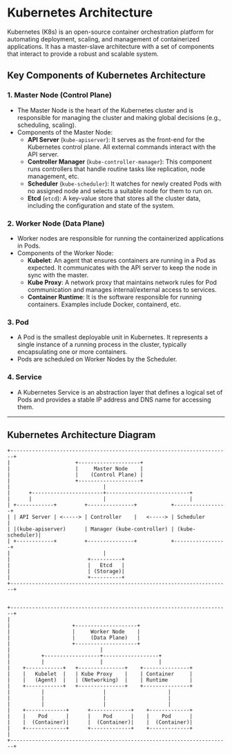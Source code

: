 # Kubernetes Architecture

Kubernetes (K8s) is an open-source container orchestration platform for automating deployment, scaling, and management of containerized applications. It has a master-slave architecture with a set of components that interact to provide a robust and scalable system.

## Key Components of Kubernetes Architecture

### 1. **Master Node (Control Plane)**
   - The Master Node is the heart of the Kubernetes cluster and is responsible for managing the cluster and making global decisions (e.g., scheduling, scaling).
   - Components of the Master Node:
     - **API Server** (`kube-apiserver`): It serves as the front-end for the Kubernetes control plane. All external commands interact with the API server.
     - **Controller Manager** (`kube-controller-manager`): This component runs controllers that handle routine tasks like replication, node management, etc.
     - **Scheduler** (`kube-scheduler`): It watches for newly created Pods with no assigned node and selects a suitable node for them to run on.
     - **Etcd** (`etcd`): A key-value store that stores all the cluster data, including the configuration and state of the system.

### 2. **Worker Node (Data Plane)**
   - Worker nodes are responsible for running the containerized applications in Pods.
   - Components of the Worker Node:
     - **Kubelet**: An agent that ensures containers are running in a Pod as expected. It communicates with the API server to keep the node in sync with the master.
     - **Kube Proxy**: A network proxy that maintains network rules for Pod communication and manages internal/external access to services.
     - **Container Runtime**: It is the software responsible for running containers. Examples include Docker, containerd, etc.

### 3. **Pod**
   - A Pod is the smallest deployable unit in Kubernetes. It represents a single instance of a running process in the cluster, typically encapsulating one or more containers.
   - Pods are scheduled on Worker Nodes by the Scheduler.

### 4. **Service**
   - A Kubernetes Service is an abstraction layer that defines a logical set of Pods and provides a stable IP address and DNS name for accessing them.

---

## Kubernetes Architecture Diagram

```plaintext
+-----------------------------------------------------------------------+
|                     +--------------------+
|                     |     Master Node    |
|                     |    (Control Plane) |
|                     +--------------------+
|                              |
|      +-----------------------+---------------------------+
|      |                       |                           |
| +------------+         +---------------+           +-----------------+
| | API Server | <-----> | Controller    |   <-----> | Scheduler       |
| |(kube-apiserver)      | Manager (kube-controller) | (kube-scheduler)|
| +------------+         +---------------+           +-----------------+
|                              |
|                         +----------+
|                         |   Etcd   |
|                         | (Storage)|
|                         +----------+
+-----------------------------------------------------------------------+                             


+-----------------------------------------------------------------------+
|
|                    +--------------------+
|                    |     Worker Node    |
|                    |     (Data Plane)   |
|                    +--------------------+
|                             |
|          +------------------+------------------+
|          |                  |                  |
|    +------------+   +---------------+    +---------------+
|    |   Kubelet  |   | Kube Proxy    |    | Container     |
|    |   (Agent)  |   | (Networking)  |    | Runtime       |
|    +------------+   +---------------+    +---------------+
|          |                   |                    |
|          |                   |                    |
|          |                   |                    |
|    +-------------+      +-------------+    +-------------+
|    |    Pod      |      |    Pod      |    |    Pod      |
|    |  (Container)|      |  (Container)|    |  (Container)|
|    +-------------+      +-------------+    +-------------+
|
+-----------------------------------------------------------------------+